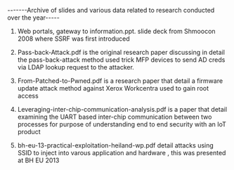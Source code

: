 -------Archive of slides and various data related to research conducted over the year-----

1) Web portals, gateway to information.ppt. slide deck from Shmoocon 2008 where SSRF was first introduced 

2) Pass-back-Attack.pdf is the original research paper discussing in detail the pass-back-attack method used trick MFP devices to send AD creds via LDAP lookup request to the attacker.

3) From-Patched-to-Pwned.pdf is a research paper that detail a firmware update attack method against Xerox Workcentra used to gain root access

4) Leveraging-inter-chip-communication-analysis.pdf is a paper that detail examining the UART based inter-chip communication between two processes for purpose of understanding end to end security with an IoT product

5) bh-eu-13-practical-exploitation-heiland-wp.pdf detail attacks using SSID to inject into varous application and hardware , this was presented at BH EU 2013
